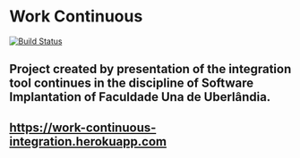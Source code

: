 # Work Continuous

[![Build Status](https://travis-ci.org/LeonardoRSilva/work-continuous.svg?branch=master)](https://travis-ci.org/LeonardoRSilva/work-continuous)

## Project created by presentation of the integration tool continues in the discipline of Software Implantation of Faculdade Una de Uberlândia.
## https://work-continuous-integration.herokuapp.com

```

